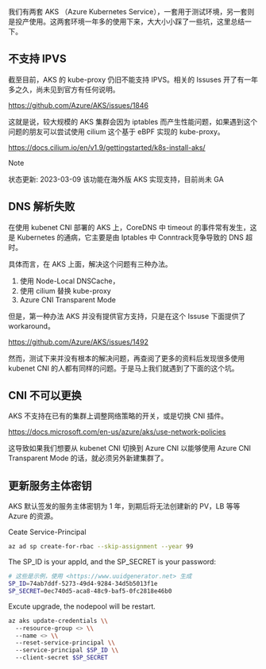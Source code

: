我们有两套 AKS （Azure Kubernetes Service），一套用于测试环境，另一套则是投产使用。这两套环境一年多的使用下来，大大小小踩了一些坑，这里总结一下。

## 不支持 IPVS

截至目前，AKS 的 kube-proxy 仍旧不能支持 IPVS。相关的 Issuses 开了有一年多之久，尚未见到官方有任何说明。

https://github.com/Azure/AKS/issues/1846

这就是说，较大规模的 AKS 集群会因为 iptables 而产生性能问题，如果遇到这个问题的朋友可以尝试使用 cilium 这个基于 eBPF 实现的 kube-proxy。

https://docs.cilium.io/en/v1.9/gettingstarted/k8s-install-aks/

> [!NOTE]
> 状态更新: 2023-03-09 该功能在海外版 AKS 实现支持，目前尚未 GA

## DNS 解析失败

在使用 kubenet CNI 部署的 AKS 上，CoreDNS 中 timeout 的事件常有发生，这是 Kubernetes 的通病，它主要是由 Iptables 中 Conntrack竞争导致的 DNS 超时。

具体而言，在 AKS 上面，解决这个问题有三种办法。

1. 使用 Node-Local DNSCache，
2. 使用 cilium 替换 kube-proxy
3. Azure CNI Transparent Mode

但是，第一种办法 AKS 并没有提供官方支持，只是在这个 Issuse 下面提供了 workaround。

https://github.com/Azure/AKS/issues/1492

然而，测试下来并没有根本的解决问题，再查阅了更多的资料后发现很多使用 kubenet CNI 的人都有同样的问题。于是马上我们就遇到了下面的这个坑。

## CNI 不可以更换

AKS 不支持在已有的集群上调整网络策略的开关，或是切换 CNI 插件。

https://docs.microsoft.com/en-us/azure/aks/use-network-policies

这导致如果我们想要从 kubenet CNI 切换到 Azure CNI 以能够使用 Azure CNI Transparent Mode 的话，就必须另外新建集群了。

## 更新服务主体密钥

AKS 默认签发的服务主体密钥为 1 年，到期后将无法创建新的 PV，LB 等等 Azure 的资源。

Ceate Service-Principal

```bash
az ad sp create-for-rbac --skip-assignment --year 99
```

The SP_ID is your appId, and the SP_SECRET is your password:

```bash
# 这些是示例，使用 <https://www.uuidgenerator.net> 生成
SP_ID=74ab7ddf-5273-49d4-9284-34d5b5013f1e
SP_SECRET=0ec740d5-aca8-48c9-baf5-0fc2818e46b0
```

Excute upgrade, the nodepool will be restart.

```bash
az aks update-credentials \\
  --resource-group <> \\
  --name <> \\
  --reset-service-principal \\
  --service-principal $SP_ID \\
  --client-secret $SP_SECRET
```

<!-- ##{"timestamp":1631376000}## -->